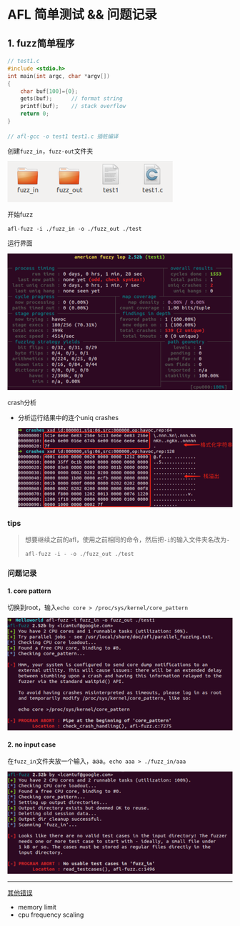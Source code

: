 # AFL 简单测试 && 问题记录

## 1. fuzz简单程序

```c
// test1.c
#include <stdio.h> 
int main(int argc, char *argv[])
{
    char buf[100]={0};
    gets(buf);		// format string
    printf(buf);	// stack overflow
    return 0;
}

// afl-gcc -o test1 test1.c 插桩编译
```

创建`fuzz_in`，`fuzz-out`文件夹

<img src="../img/2021-3-22-AFL_Helloworld/image-1.png" style="zoom:50%;" />

开始fuzz

```
afl-fuzz -i ./fuzz_in -o ./fuzz_out ./test
```

运行界面

<img src="../img/2021-3-22-AFL_Helloworld/image-2.png" style="zoom:50%;" />

crash分析

- 分析运行结果中的连个uniq crashes

  <img src="../img/2021-3-22-AFL_Helloworld/image-3.png" style="zoom:50%;" />

### tips

> 想要继续之前的afl，使用之前相同的命令，然后把`-i`的输入文件夹名改为`-`
>
> ```
> afl-fuzz -i - -o ./fuzz_out ./test
> ```

### 问题记录

#### 1. core pattern

​	切换到root，输入`echo core > /proc/sys/kernel/core_pattern`

<img src="../img/2021-3-22-AFL_Helloworld/image-4.png" style="zoom:50%;" />

#### 2. no input case

​	在`fuzz_in`文件夹放一个输入，aaa。`echo aaa > ./fuzz_in/aaa`

<img src="../img/2021-3-22-AFL_Helloworld/image-5.png" style="zoom:50%;" />

---

[其他错误](https://blog.csdn.net/weixin_48505549/article/details/110945509?spm=1001.2014.3001.5501)

- memory limit
- cpu frequency scaling